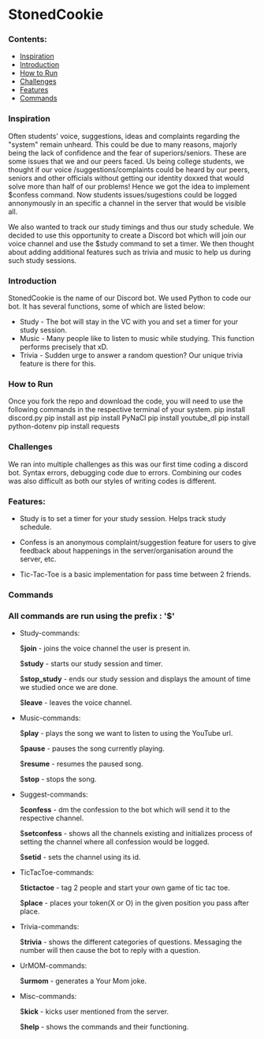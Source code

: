 # StonedCookie

### Contents:
- [Inspiration](#installation)
- [Introduction](#introduction)
- [How to Run](#how-to-run)
- [Challenges](#challenges)
- [Features](#features)
- [Commands](#commands)

### Inspiration

Often students' voice, suggestions, ideas and complaints regarding the "system" remain unheard. This could be due to many reasons, majorly being the lack of confidence and the fear of superiors/seniors. These are some issues that we and our peers faced. Us being college students, we thought if our voice /suggestions/complaints could be heard by our peers, seniors and other officials without getting our identity doxxed that would solve more than half of our problems! Hence we got the idea to implement $confess command. Now students issues/sugestions could be logged annonymously in an specific a channel in the server that would be visible all.

We also wanted to track our study timings and thus our study schedule. We decided to use this opportunity to create a Discord bot which will join our voice channel and use the $study command to set a timer. We then thought about adding additional features such as trivia and music to help us during such study sessions.

### Introduction

StonedCookie is the name of our Discord bot.
We used Python to code our bot. It has several functions, some of which are listed below:

* Study - The bot will stay in the VC with you and set a timer for your study session.
* Music - Many people like to listen to music while studying. This function performs precisely that xD.
* Trivia - Sudden urge to answer a random question? Our unique trivia feature is there for this.

### How to Run

Once you fork the repo and download the code, you will need to use the following commands in the respective terminal of your system.
    pip install discord.py
    pip install ast
    pip install PyNaCl
    pip install youtube_dl
    pip install python-dotenv
    pip install requests


### Challenges

We ran into multiple challenges as this was our first time coding a discord bot. Syntax errors, debugging code due to errors. Combining our codes was also difficult as both our styles of writing codes is different.

### Features:

* Study is to set a timer for your study session. Helps track study schedule.

* Confess is an anonymous complaint/suggestion feature for users to give feedback about happenings in the server/organisation around the server, etc.

* Tic-Tac-Toe is a basic implementation for pass time between 2 friends.

### Commands

### All commands are run using the prefix : '$'

* Study-commands:

    $**join** - joins the voice channel the user is present in.
    
    $**study** - starts our study session and timer.
    
    $**stop_study** - ends our study session and displays the amount of time we studied once we are done.
    
    $**leave** - leaves the voice channel.
    
* Music-commands:

    $**play** - plays the song we want to listen to using the YouTube url.
    
    $**pause** - pauses the song currently playing.
    
    $**resume** - resumes the paused song.
    
    $**stop** - stops the song.
    
* Suggest-commands:
    
    $**confess** - dm the confession to the bot which will send it to the respective channel.
    
    $**setconfess** - shows all the channels existing and initializes process of setting the channel where all confession would be logged.
    
    $**setid** - sets the channel using its id.
    
* TicTacToe-commands:
    
    $**tictactoe** - tag 2 people and start your own game of tic tac toe.
    
    $**place** - places your token(X or O) in the given position you pass after place.
    
* Trivia-commands:
    
    $**trivia** - shows the different categories of questions. Messaging the number will then cause the bot to reply with a question.
    
* UrMOM-commands:
    
    $**urmom** - generates a Your Mom joke.
    
* Misc-commands:
    
    $**kick** - kicks user mentioned from the server.
    
    $**help** - shows the commands and their functioning.
    
